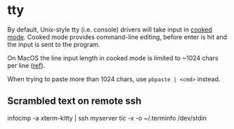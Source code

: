 # tty

By default, Unix-style tty (i.e. console) drivers will take input in [cooked mode](https://en.wikipedia.org/wiki/Terminal_mode). Cooked mode provides command-line editing, before enter is hit and the input is sent to the program.

On MacOS the line input length in cooked mode is limited to ~1024 chars per line ([ref](https://superuser.com/a/265898/12874)).

When trying to paste more than 1024 chars, use `pbpaste | <cmd>` instead.

## Scrambled text on remote ssh

infocmp -a xterm-kitty | ssh myserver tic -x -o \~/.terminfo /dev/stdin
